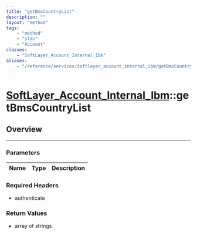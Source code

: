 ```yaml
---
title: "getBmsCountryList"
description: ""
layout: "method"
tags:
    - "method"
    - "sldn"
    - "Account"
classes:
    - "SoftLayer_Account_Internal_Ibm"
aliases:
    - "/reference/services/softlayer_account_internal_ibm/getBmsCountryList"
---
```

# [SoftLayer_Account_Internal_Ibm](/reference/services/SoftLayer_Account_Internal_Ibm)::getBmsCountryList





## Overview 


-----

### Parameters 
|Name | Type | Description |
| --- | --- | --- |


### Required Headers
* authenticate


### Return Values
* array of strings




